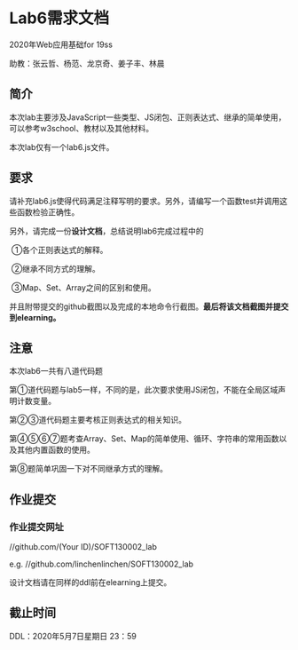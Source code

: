 # Lab6需求文档

2020年Web应用基础for 19ss

助教：张云哲、杨范、龙京奇、姜子丰、林晨

## 简介

本次lab主要涉及JavaScript一些类型、JS闭包、正则表达式、继承的简单使用，可以参考w3school、教材以及其他材料。

本次lab仅有一个lab6.js文件。

## 要求

请补充lab6.js使得代码满足注释写明的要求。另外，请编写一个函数test并调用这些函数检验正确性。

另外，请完成一份**设计文档**，总结说明lab6完成过程中的

​	①各个正则表达式的解释。

​	②继承不同方式的理解。

​	③Map、Set、Array之间的区别和使用。

并且附带提交的github截图以及完成的本地命令行截图。**最后将该文档截图并提交到elearning。**

## 注意

本次lab6一共有八道代码题

第①道代码题与lab5一样，不同的是，此次要求使用JS闭包，不能在全局区域声明计数变量。

第②③道代码题主要考核正则表达式的相关知识。

第④⑤⑥⑦题考查Array、Set、Map的简单使用、循环、字符串的常用函数以及其他内置函数的使用。

第⑧题简单巩固一下对不同继承方式的理解。

## 作业提交

###  作业提交网址

//github.com/(Your ID)/SOFT130002_lab

e.g. //github.com/linchenlinchen/SOFT130002_lab 

设计文档请在同样的ddl前在elearning上提交。

## 截止时间

DDL：2020年5月7日星期日 23：59